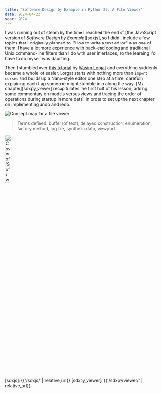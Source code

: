 ```yaml
---
title: "Software Design by Example in Python 23: A File Viewer"
date: 2024-04-23
year: 2024
---
```


I was running out of steam by the time I reached the end of
[the JavaScript version of *Software Design by Example*][sdxjs],
so I didn't include a few topics that I originally planned to.
"How to write a text editor" was one of them:
I have a lot more experience with back-end coding and traditional Unix command-line filters
than I do with user interfaces,
so the learning I'd have to do myself was daunting.

Then I stumbled over [this tutorial][lorgat_tutorial] by [Wasim Lorgat][lorgat]
and everything suddenly became a whole lot easier.
Lorgat starts with nothing more than `import curses`
and builds up a Nano-style editor one step at a time,
carefully explaining each trap someone might stumble into along the way.
[My chapter][sdxpy_viewer] recapitulates the first half of his lesson,
adding some commentary on models versus views
and tracing the order of operations during startup in more detail
in order to set up the next chapter on implementing undo and redo.

<img class="centered" src="{{'/sdxpy/viewer/concept_map.svg' | relative_url}}" alt="Concept map for a file viewer"/>

> Terms defined: buffer (of text), delayed construction, enumeration, factory method, log file, synthetic data, viewport.

<a href="https://www.routledge.com/Software-Design-by-Example-A-Tool-Based-Introduction-with-Python/Wilson/p/book/9781032725215"><img src="{{'/sdxpy/sdxpy-cover.png' | relative_url}}" alt="Cover of 'Software Design by Example'" width="20%" class="centered">
</a>

[lorgat]: https://wasimlorgat.com/
[lorgat_tutorial]: https://wasimlorgat.com/posts/editor.html
[sdxjs]: {{'/sdxjs/' | relative_url}}
[sdxpy_viewer]: {{'/sdxpy/viewer/' | relative_url}}

